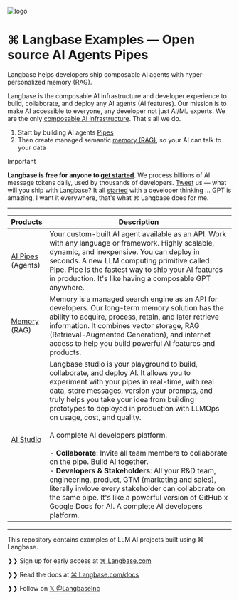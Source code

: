 ![logo](https://github.com/LangbaseInc/langbase-examples/assets/960133/38cbbe97-a6f4-4682-ba64-0f98ce2700c8)

# ⌘ Langbase Examples — Open source AI Agents Pipes

Langbase helps developers ship composable AI agents with hyper-personalized memory (RAG).

Langbase is the composable AI infrastructure and developer experience to build, collaborate, and deploy any AI agents (AI features). Our mission is to make AI accessible to everyone, any developer not just AI/ML experts. We are the only [composable AI infrastructure][composable]. That's all we do.

1. Start by building AI agents [Pipes](/pipe/overview)
2. Then create managed semantic [memory (RAG)](/memory/overview), so your AI can talk to your data


> [!IMPORTANT]  
> **Langbase is free for anyone to [get started][signup]**.
> We process billions of AI message tokens daily, used by thousands of developers. [Tweet][x] us — what will you ship with Langbase?
> It all [started][start] with a developer thinking … GPT is amazing, I want it everywhere, that's what ⌘ Langbase does for me.

---


| Products | Description |
|----------|-------------|
| [AI Pipes][pipe]<br>(Agents) | Your custom-built AI agent available as an API. Work with any language or framework. Highly scalable, dynamic, and inexpensive. You can deploy in seconds. A new LLM computing primitive called [Pipe][pipe]. Pipe is the fastest way to ship your AI features in production. It's like having a composable GPT anywhere. |
| [Memory](https://langbase.com/docs/memory/overview)<br>(RAG) | Memory is a managed search engine as an API for developers. Our long-term memory solution has the ability to acquire, process, retain, and later retrieve information. It combines vector storage, RAG (Retrieval-Augmented Generation), and internet access to help you build powerful AI features and products. |
| [AI Studio](https://langbase.com/studio) | Langbase studio is your playground to build, collaborate, and deploy AI. It allows you to experiment with your pipes in real-time, with real data, store messages, version your prompts, and truly helps you take your idea from building prototypes to deployed in production with LLMOps on usage, cost, and quality.<br><br>A complete AI developers platform.<br><br>- **Collaborate**: Invite all team members to collaborate on the pipe. Build AI together.<br>- **Developers & Stakeholders**: All your R&D team, engineering, product, GTM (marketing and sales), literally invlove every stakeholder can collaborate on the same pipe. It's like a powerful version of GitHub x Google Docs for AI. A complete AI developers platform. |

---

This repository contains examples of LLM AI projects built using ⌘ Langbase.

❯❯ Sign up for early access at [⌘ Langbase.com](https://langbase.com)

❯❯ Read the docs at [⌘ Langbase.com/docs](https://langbase.com)

❯❯ Follow on [𝕏 @LangbaseInc](https://langbase.fyi/x)


[pipe]: https://langbase.com/docs/pipe/overview
[memory]: https://langbase.com/docs/memory/overview
[studio]: https://langbase.com
[composable]: https://langbase.com/docs/composable-ai
[start]: https://langbase.fyi/starting-langbase
[signup]: https://langbase.fyi/awesome
[x]: https://twitter.com/LangbaseInc
[li]: https://www.linkedin.com/company/langbase/
[email]: mailto:support@langbase.com?subject=Pipe-Quickstart&body=Ref:%20https://langbase.com/docs/pipe/quickstart
